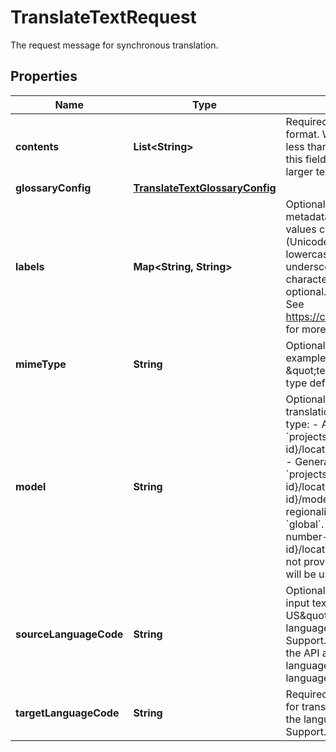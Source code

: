 

# TranslateTextRequest

The request message for synchronous translation.

## Properties

| Name | Type | Description | Notes |
|------------ | ------------- | ------------- | -------------|
|**contents** | **List&lt;String&gt;** | Required. The content of the input in string format. We recommend the total content be less than 30k codepoints. The max length of this field is 1024. Use BatchTranslateText for larger text. |  [optional] |
|**glossaryConfig** | [**TranslateTextGlossaryConfig**](TranslateTextGlossaryConfig.md) |  |  [optional] |
|**labels** | **Map&lt;String, String&gt;** | Optional. The labels with user-defined metadata for the request. Label keys and values can be no longer than 63 characters (Unicode codepoints), can only contain lowercase letters, numeric characters, underscores and dashes. International characters are allowed. Label values are optional. Label keys must start with a letter. See https://cloud.google.com/translate/docs/labels for more information. |  [optional] |
|**mimeType** | **String** | Optional. The format of the source text, for example, \&quot;text/html\&quot;, \&quot;text/plain\&quot;. If left blank, the MIME type defaults to \&quot;text/html\&quot;. |  [optional] |
|**model** | **String** | Optional. The &#x60;model&#x60; type requested for this translation. The format depends on model type: - AutoML Translation models: &#x60;projects/{project-number-or-id}/locations/{location-id}/models/{model-id}&#x60; - General (built-in) models: &#x60;projects/{project-number-or-id}/locations/{location-id}/models/general/nmt&#x60;, For global (non-regionalized) requests, use &#x60;location-id&#x60; &#x60;global&#x60;. For example, &#x60;projects/{project-number-or-id}/locations/global/models/general/nmt&#x60;. If not provided, the default Google model (NMT) will be used |  [optional] |
|**sourceLanguageCode** | **String** | Optional. The BCP-47 language code of the input text if known, for example, \&quot;en-US\&quot; or \&quot;sr-Latn\&quot;. Supported language codes are listed in Language Support. If the source language isn&#39;t specified, the API attempts to identify the source language automatically and returns the source language within the response. |  [optional] |
|**targetLanguageCode** | **String** | Required. The BCP-47 language code to use for translation of the input text, set to one of the language codes listed in Language Support. |  [optional] |



